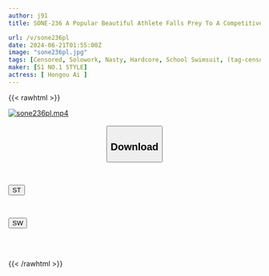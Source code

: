 ```yaml
---
author: j91
title: SONE-236 A Popular Beautiful Athlete Falls Prey To A Competitive Swimsuit Enthusiast... Her Tight High-cut Swimsuit Is Relentlessly Licked... Ai Hongo

url: /v/sone236pl
date: 2024-06-21T01:55:00Z
image: "sone236pl.jpg"
tags: [Censored, Solowork, Nasty, Hardcore, School Swimsuit, (tag-censored), Busty Fetish, Athlete	]
maker: [S1 NO.1 STYLE]
actress: [ Hongou Ai ]
---
```



{{< rawhtml >}}

<div class="video" data-videoid="qa8BRVGmOoszBo4">
    <a href="javascript:;">
        <img src="/v/sone236pl/sone236pl.jpg" width="WIDTH" height="HEIGHT" alt="sone236pl.mp4" loading="lazy">
    </a>
</div>

<script type="text/javascript" src="https://j91.asia/asset/on-demand-st.js"></script>

<br>
  <link rel="stylesheet" href="https://j91.asia/asset/bs5.css">
  
  <center>
  <button class="btn btn-primary" type="button" data-bs-toggle="collapse" data-bs-target=".multi-collapse" aria-expanded="false" aria-controls="multiCollapseExample1 multiCollapseExample2"><h2>Download</h2></button></center>
</p>
<div class="row">
  <div class="col">
    <div class="collapse multi-collapse" id="multiCollapseExample1">
      <div class="card card-body">
	      	      <br>
<div class="buttons">  
<p><a href="/v/sone236pl/st.html" target="_blank"><button class="btn-hover color-3"><i class="fa fa-download"></i> ST</button></a></p></div>
    </div>
  </div>
</div>
  <div class="col">
    <div class="collapse multi-collapse" id="multiCollapseExample2">
      <div class="card card-body">
	      <br>
<div class="buttons">
<p><a href="/v/sone236pl/sw.html" target="_blank"><button class="btn-hover color-2"><i class="fa fa-download"></i> SW</button></a></p></div>
<br><br>
      </div>
    </div>
  </div>
</div>

{{< /rawhtml >}}